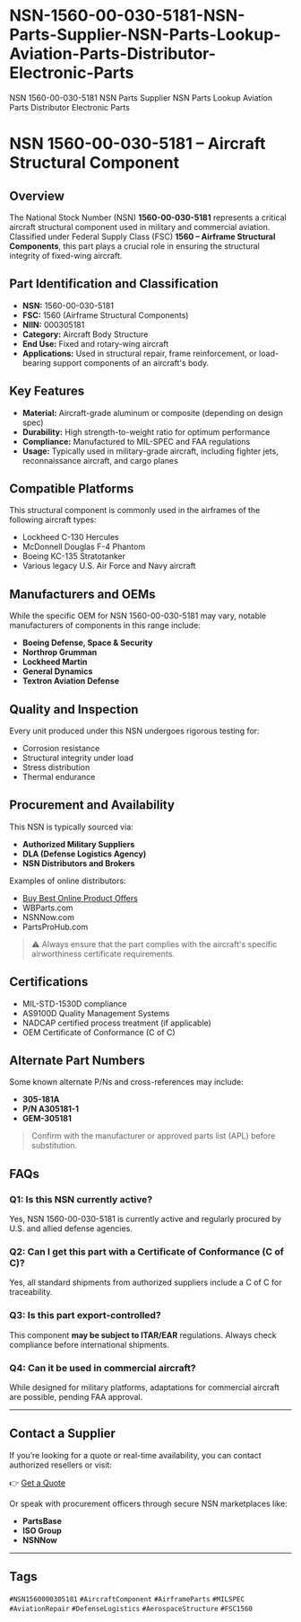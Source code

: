 # NSN-1560-00-030-5181-NSN-Parts-Supplier-NSN-Parts-Lookup-Aviation-Parts-Distributor-Electronic-Parts
NSN 1560-00-030-5181 NSN Parts Supplier NSN Parts Lookup Aviation Parts Distributor Electronic Parts
# NSN 1560-00-030-5181 – Aircraft Structural Component

## Overview

The National Stock Number (NSN) **1560-00-030-5181** represents a critical aircraft structural component used in military and commercial aviation. Classified under Federal Supply Class (FSC) **1560 – Airframe Structural Components**, this part plays a crucial role in ensuring the structural integrity of fixed-wing aircraft.

## Part Identification and Classification

- **NSN:** 1560-00-030-5181
- **FSC:** 1560 (Airframe Structural Components)
- **NIIN:** 000305181
- **Category:** Aircraft Body Structure
- **End Use:** Fixed and rotary-wing aircraft
- **Applications:** Used in structural repair, frame reinforcement, or load-bearing support components of an aircraft's body.

## Key Features

- **Material:** Aircraft-grade aluminum or composite (depending on design spec)
- **Durability:** High strength-to-weight ratio for optimum performance
- **Compliance:** Manufactured to MIL-SPEC and FAA regulations
- **Usage:** Typically used in military-grade aircraft, including fighter jets, reconnaissance aircraft, and cargo planes

## Compatible Platforms

This structural component is commonly used in the airframes of the following aircraft types:

- Lockheed C-130 Hercules
- McDonnell Douglas F-4 Phantom
- Boeing KC-135 Stratotanker
- Various legacy U.S. Air Force and Navy aircraft

## Manufacturers and OEMs

While the specific OEM for NSN 1560-00-030-5181 may vary, notable manufacturers of components in this range include:

- **Boeing Defense, Space & Security**
- **Northrop Grumman**
- **Lockheed Martin**
- **General Dynamics**
- **Textron Aviation Defense**

## Quality and Inspection

Every unit produced under this NSN undergoes rigorous testing for:

- Corrosion resistance
- Structural integrity under load
- Stress distribution
- Thermal endurance

## Procurement and Availability

This NSN is typically sourced via:

- **Authorized Military Suppliers**
- **DLA (Defense Logistics Agency)**
- **NSN Distributors and Brokers**

Examples of online distributors:
- [Buy Best Online Product Offers](https://www.buybestonlineproductoffers.com/1560000305181.html)
- WBParts.com
- NSNNow.com
- PartsProHub.com

> ⚠️ Always ensure that the part complies with the aircraft's specific airworthiness certificate requirements.

## Certifications

- MIL-STD-1530D compliance
- AS9100D Quality Management Systems
- NADCAP certified process treatment (if applicable)
- OEM Certificate of Conformance (C of C)

## Alternate Part Numbers

Some known alternate P/Ns and cross-references may include:
- **305-181A**
- **P/N A305181-1**
- **GEM-305181**

> Confirm with the manufacturer or approved parts list (APL) before substitution.

## FAQs

### Q1: Is this NSN currently active?
Yes, NSN 1560-00-030-5181 is currently active and regularly procured by U.S. and allied defense agencies.

### Q2: Can I get this part with a Certificate of Conformance (C of C)?
Yes, all standard shipments from authorized suppliers include a C of C for traceability.

### Q3: Is this part export-controlled?
This component **may be subject to ITAR/EAR** regulations. Always check compliance before international shipments.

### Q4: Can it be used in commercial aircraft?
While designed for military platforms, adaptations for commercial aircraft are possible, pending FAA approval.

---

## Contact a Supplier

If you’re looking for a quote or real-time availability, you can contact authorized resellers or visit:

👉 [Get a Quote](https://www.buybestonlineproductoffers.com/1560000305181.html)

Or speak with procurement officers through secure NSN marketplaces like:
- **PartsBase**
- **ISO Group**
- **NSNNow**

---

## Tags

`#NSN1560000305181` `#AircraftComponent` `#AirframeParts` `#MILSPEC` `#AviationRepair` `#DefenseLogistics` `#AerospaceStructure` `#FSC1560`

